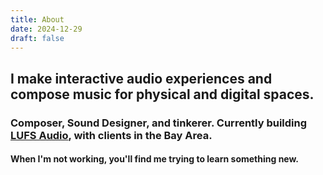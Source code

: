 ```yaml
---
title: About
date: 2024-12-29
draft: false
---
```


## I make interactive audio experiences and compose music for physical and digital spaces.

### Composer, Sound Designer, and tinkerer. Currently building [LUFS Audio](https://www.lufs.audio), with clients in the Bay Area.

#### When I'm not working, you'll find me trying to learn something new.